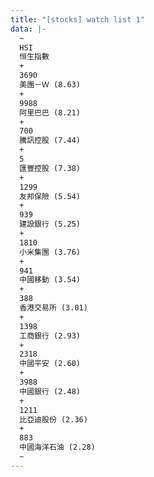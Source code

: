 ```yaml
---
title: "[stocks] watch list 1"
data: |-
  ~
  HSI
  恒生指數
  +
  3690
  美團－Ｗ (8.63)
  +
  9988
  阿里巴巴 (8.21)
  +
  700
  騰訊控股 (7.44)
  +
  5
  匯豐控股 (7.38)
  +
  1299
  友邦保險 (5.54)
  +
  939
  建設銀行 (5.25)
  +
  1810
  小米集團 (3.76)
  +
  941
  中國移動 (3.54)
  +
  388
  香港交易所 (3.01)
  +
  1398
  工商銀行 (2.93)
  +
  2318
  中國平安 (2.60)
  +
  3988
  中國銀行 (2.48)
  +
  1211
  比亞迪股份 (2.36)
  +
  883
  中國海洋石油 (2.28)
  ~
---
```

